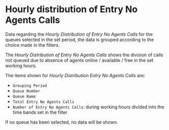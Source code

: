 # Hourly distribution of Entry No Agents Calls

Data regarding the *Hourly Distribution of Entry No Agents Calls* 
for the queues selected in the set period, the data is
grouped according to the choice made in the filters.

The *Hourly Distribution of Entry No Agents Calls* shows the
division of calls not queued due to absence of agents
online / available / free in the set working hours.

The items shown for *Hourly Distribution Entry No Agents 
Calls* are:

- `Grouping Period`
- `Queue Number`
- `Queue Name`
- `Total Entry No Agents Calls`
- `Number of Entry No Agents Calls`: during working hours
divided into the time bands set in the filter

If no queue has been selected, no data will be shown.
